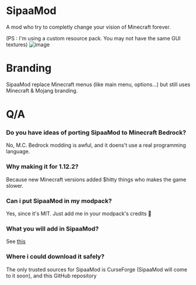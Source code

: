 # SipaaMod
A mod who try to completly change your vision of Minecraft forever.

(PS : I'm using a custom resource pack. You may not have the same GUI textures)
![image](https://github.com/RaphMar2021/SipaaMod/assets/81994075/9241cf20-3c01-4550-bcbc-aa20f619229e)

# Branding
SipaaMod replace Minecraft menus (like main menu, options...) but still uses Minecraft & Mojang branding.

# Q/A

### Do you have ideas of porting SipaaMod to Minecraft Bedrock?
No, M.C. Bedrock modding is awful, and it doens't use a real programming language.

### Why making it for 1.12.2?
Because new Minecraft versions added $hitty things who makes the game slower.

### Can i put SipaaMod in my modpack?
Yes, since it's MIT. Just add me in your modpack's credits 🙂

### What you will add in SipaaMod?
See [this](https://github.com/users/RaphMar2021/SipaaMod/projects/2/views/1)

### Where i could download it safely?
The only trusted sources for SipaaMod is CurseForge (SipaaMod will come to it soon), and this GitHub repository
